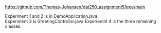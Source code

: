 https://github.com/Thomas-Johansen/dat250_assignment5/tree/main  

Experiment 1 and 2 is in DemoApplication.java  
Experiment 3 is GreetingController.java
Experiemnt 4 is the three remaining classes 

